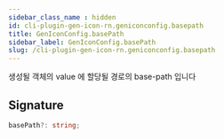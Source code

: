 ```yaml
---
sidebar_class_name : hidden
id: cli-plugin-gen-icon-rn.geniconconfig.basepath
title: GenIconConfig.basePath
sidebar_label: GenIconConfig.basePath
slug: /cli-plugin-gen-icon-rn.geniconconfig.basepath
---
```






생성될 객체의 value 에 할당될 경로의 base-path 입니다

## Signature

```typescript
basePath?: string;
```

